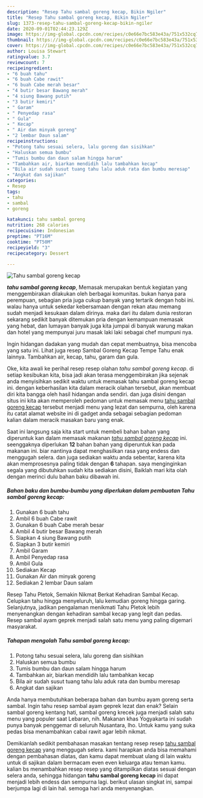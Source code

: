```yaml
---
description: "Resep Tahu sambal goreng kecap, Bikin Ngiler"
title: "Resep Tahu sambal goreng kecap, Bikin Ngiler"
slug: 1373-resep-tahu-sambal-goreng-kecap-bikin-ngiler
date: 2020-09-01T02:44:23.129Z
image: https://img-global.cpcdn.com/recipes/c0e66e7bc583e43a/751x532cq70/tahu-sambal-goreng-kecap-foto-resep-utama.jpg
thumbnail: https://img-global.cpcdn.com/recipes/c0e66e7bc583e43a/751x532cq70/tahu-sambal-goreng-kecap-foto-resep-utama.jpg
cover: https://img-global.cpcdn.com/recipes/c0e66e7bc583e43a/751x532cq70/tahu-sambal-goreng-kecap-foto-resep-utama.jpg
author: Louisa Stewart
ratingvalue: 3.7
reviewcount: 7
recipeingredient:
- "6 buah tahu"
- "6 buah Cabe rawit"
- "6 buah Cabe merah besar"
- "4 butir besar Bawang merah"
- "4 siung Bawang putih"
- "3 butir kemiri"
- " Garam"
- " Penyedap rasa"
- " Gula"
- " Kecap"
- " Air dan minyak goreng"
- "2 lembar Daun salam"
recipeinstructions:
- "Potong tahu sesuai selera, lalu goreng dan sisihkan"
- "Haluskan semua bumbu"
- "Tumis bumbu dan daun salam hingga harum"
- "Tambahkan air, biarkan mendidih lalu tambahkan kecap"
- "Bila air sudah susut tuang tahu lalu aduk rata dan bumbu meresap"
- "Angkat dan sajikan"
categories:
- Resep
tags:
- tahu
- sambal
- goreng

katakunci: tahu sambal goreng 
nutrition: 268 calories
recipecuisine: Indonesian
preptime: "PT16M"
cooktime: "PT50M"
recipeyield: "3"
recipecategory: Dessert

---
```



![Tahu sambal goreng kecap](https://img-global.cpcdn.com/recipes/c0e66e7bc583e43a/751x532cq70/tahu-sambal-goreng-kecap-foto-resep-utama.jpg)

<b><i>tahu sambal goreng kecap</i></b>, Memasak merupakan bentuk kegiatan yang menggembirakan dilakukan oleh berbagai komunitas. bukan hanya para perempuan, sebagian pria juga cukup banyak yang tertarik dengan hobi ini. walau hanya untuk sekedar kebersamaan dengan rekan atau memang sudah menjadi kesukaan dalam dirinya. maka dari itu dalam dunia restoran sekarang sedikit banyak ditemukan pria dengan kemampuan memasak yang hebat, dan lumayan banyak juga kita jumpai di banyak warung makan dan hotel yang mempunyai juru masak laki laki sebagai chef mumpuni nya.

Ingin hidangan dadakan yang mudah dan cepat membuatnya, bisa mencoba yang satu ini. Lihat juga resep Sambal Goreng Kecap Tempe Tahu enak lainnya. Tambahkan air, kecap, tahu, garam dan gula.

Oke, kita awali ke perihal resep resep olahan <i>tahu sambal goreng kecap</i>. di setiap kesibukan kita, bisa jadi akan terasa menggembirakan jika sejenak anda menyisihkan sedikit waktu untuk memasak tahu sambal goreng kecap ini. dengan keberhasilan kita dalam meracik olahan tersebut, akan membuat diri kita bangga oleh hasil hidangan anda sendiri. dan juga disini dengan situs ini kita akan memperoleh pedoman untuk memasak menu <u>tahu sambal goreng kecap</u> tersebut menjadi menu yang lezat dan sempurna, oleh karena itu catat alamat website ini di gadget anda sebagai sebagian pedoman kalian dalam meracik masakan baru yang enak.


Saat ini langsung saja kita start untuk membeli bahan bahan yang diperuntuk kan dalam memasak makanan <u><i>tahu sambal goreng kecap</i></u> ini. seenggaknya diperlukan <b>12</b> bahan bahan yang diperuntuk kan pada makanan ini. biar nantinya dapat menghasilkan rasa yang endess dan menggugah selera. dan juga sediakan waktu anda sebentar, karena kita akan memprosesnya paling tidak dengan <b>6</b> tahapan. saya menginginkan segala yang dibutuhkan sudah kita sediakan disini, Baiklah mari kita olah dengan merinci dulu bahan baku dibawah ini.

<!--inarticleads1-->

##### Bahan baku dan bumbu-bumbu yang diperlukan dalam pembuatan Tahu sambal goreng kecap:

1. Gunakan 6 buah tahu
1. Ambil 6 buah Cabe rawit
1. Gunakan 6 buah Cabe merah besar
1. Ambil 4 butir besar Bawang merah
1. Siapkan 4 siung Bawang putih
1. Siapkan 3 butir kemiri
1. Ambil  Garam
1. Ambil  Penyedap rasa
1. Ambil  Gula
1. Sediakan  Kecap
1. Gunakan  Air dan minyak goreng
1. Sediakan 2 lembar Daun salam


Resep Tahu Pletok, Semakin Nikmat Berkat Kehadiran Sambal Kecap. Celupkan tahu hingga menyeluruh, lalu kemudian goreng hingga garing. Selanjutnya, jadikan pengalaman menikmati Tahu Pletok lebih menyenangkan dengan kehadiran sambal kecap yang legit dan pedas. Resep sambal ayam geprek menjadi salah satu menu yang paling digemari masyarakat. 

<!--inarticleads2-->

##### Tahapan mengolah Tahu sambal goreng kecap:

1. Potong tahu sesuai selera, lalu goreng dan sisihkan
1. Haluskan semua bumbu
1. Tumis bumbu dan daun salam hingga harum
1. Tambahkan air, biarkan mendidih lalu tambahkan kecap
1. Bila air sudah susut tuang tahu lalu aduk rata dan bumbu meresap
1. Angkat dan sajikan


Anda hanya membutuhkan beberapa bahan dan bumbu ayam goreng serta sambal. Ingin tahu resep sambal ayam geprek lezat dan enak? Selain sambal goreng kentang hati, sambal goreng krecek juga menjadi salah satu menu yang populer saat Lebaran, nih. Makanan khas Yogyakarta ini sudah punya banyak penggemar di seluruh Nusantara, lho. Untuk kamu yang suka pedas bisa menambahkan cabai rawit agar lebih nikmat. 

Demikianlah sedikit pembahasan masakan tentang resep resep <u>tahu sambal goreng kecap</u> yang menggugah selera. kami harapkan anda bisa memahami dengan pembahasan diatas, dan kamu dapat membuat ulang di lain waktu untuk di sajikan dalam bermacam even even keluarga atau teman kamu. kalian bs menambahkan resep resep yang ditampilkan diatas sesuai dengan selera anda, sehingga hidangan <b>tahu sambal goreng kecap</b> ini dapat menjadi lebih endess dan sempurna lagi. berikut ulasan singkat ini, sampai berjumpa lagi di lain hal. semoga hari anda menyenangkan.

